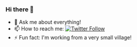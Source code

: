 ### Hi there 👋

- 💬 Ask me about everything!
- 📫 How to reach me:
[![Twitter Follow](https://img.shields.io/twitter/follow/ysmoradi.svg?style=social)](https://twitter.com/ysmoradi) 
- ⚡ Fun fact: I'm working from a very small village!
